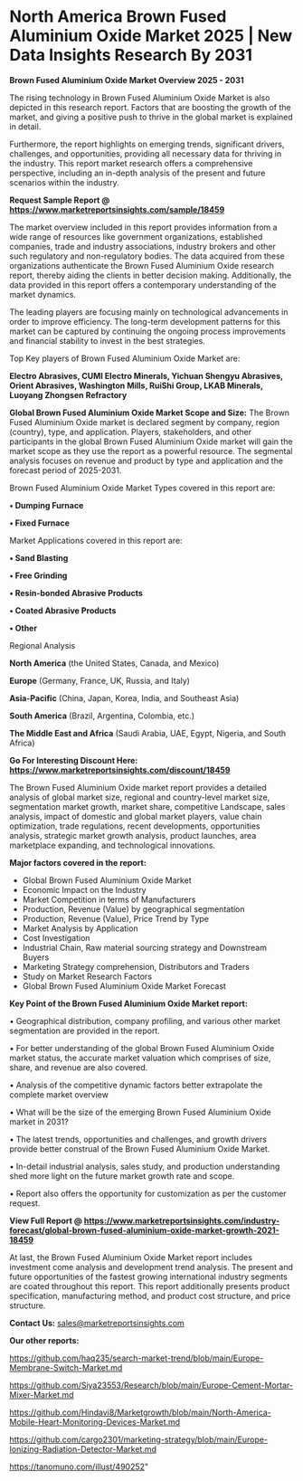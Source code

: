 # North America Brown Fused Aluminium Oxide Market 2025 | New Data Insights Research By 2031

<Strong> Brown Fused Aluminium Oxide Market Overview 2025 - 2031</strong>

The rising technology in Brown Fused Aluminium Oxide Market is also depicted in this research report. Factors that are boosting the growth of the market, and giving a positive push to thrive in the global market is explained in detail.

Furthermore, the report highlights on emerging trends, significant drivers, challenges, and opportunities, providing all necessary data for thriving in the industry. This report market research offers a comprehensive perspective, including an in-depth analysis of the present and future scenarios within the industry.

<strong>Request Sample Report @ <a href=https://www.marketreportsinsights.com/sample/18459>https://www.marketreportsinsights.com/sample/18459</a></strong>

The market overview included in this report provides information from a wide range of resources like government organizations, established companies, trade and industry associations, industry brokers and other such regulatory and non-regulatory bodies. The data acquired from these organizations authenticate the Brown Fused Aluminium Oxide research report, thereby aiding the clients in better decision making. Additionally, the data provided in this report offers a contemporary understanding of the market dynamics.

The leading players are focusing mainly on technological advancements in order to improve efficiency. The long-term development patterns for this market can be captured by continuing the ongoing process improvements and financial stability to invest in the best strategies.

Top Key players of Brown Fused Aluminium Oxide Market are:

<strong>Electro Abrasives, CUMI Electro Minerals, Yichuan Shengyu Abrasives, Orient Abrasives, Washington Mills, RuiShi Group, LKAB Minerals, Luoyang Zhongsen Refractory</strong>

<strong><b>Global Brown Fused Aluminium Oxide Market Scope and Size:</b></strong>
The Brown Fused Aluminium Oxide market is declared segment by company, region (country), type, and application. Players, stakeholders, and other participants in the global Brown Fused Aluminium Oxide market will gain the market scope as they use the report as a powerful resource. The segmental analysis focuses on revenue and product by type and application and the forecast period of 2025-2031.

Brown Fused Aluminium Oxide Market Types covered in this report are:

<strong>• Dumping Furnace

• Fixed Furnace</strong>

Market Applications covered in this report are:

<strong>• Sand Blasting

• Free Grinding

• Resin-bonded Abrasive Products

• Coated Abrasive Products

• Other</strong> 

Regional Analysis

<strong>North America</strong> (the United States, Canada, and Mexico)

<strong>Europe</strong> (Germany, France, UK, Russia, and Italy)

<strong>Asia-Pacific</strong> (China, Japan, Korea, India, and Southeast Asia)

<strong>South America</strong> (Brazil, Argentina, Colombia, etc.)

<strong>The Middle East and Africa</strong> (Saudi Arabia, UAE, Egypt, Nigeria, and South Africa)

<strong>Go For Interesting Discount Here: <a href=https://www.marketreportsinsights.com/discount/18459>https://www.marketreportsinsights.com/discount/18459</a></strong>

The Brown Fused Aluminium Oxide market report provides a detailed analysis of global market size, regional and country-level market size, segmentation market growth, market share, competitive Landscape, sales analysis, impact of domestic and global market players, value chain optimization, trade regulations, recent developments, opportunities analysis, strategic market growth analysis, product launches, area marketplace expanding, and technological innovations.

<strong><b>Major factors covered in the report:</b></strong>
<ul>
  <li>Global Brown Fused Aluminium Oxide Market </li>
  <li>Economic Impact on the Industry</li>
  <li>Market Competition in terms of Manufacturers</li>
  <li>Production, Revenue (Value) by geographical segmentation</li>
  <li>Production, Revenue (Value), Price Trend by Type</li>
  <li>Market Analysis by Application</li>
  <li>Cost Investigation</li>
  <li>Industrial Chain, Raw material sourcing strategy and Downstream Buyers</li>
  <li>Marketing Strategy comprehension, Distributors and Traders</li>
  <li>Study on Market Research Factors</li>
  <li>Global Brown Fused Aluminium Oxide Market Forecast</li>
</ul>

<strong><b>Key Point of the Brown Fused Aluminium Oxide Market report:</b></strong>

• Geographical distribution, company profiling, and various other market segmentation are provided in the report.

• For better understanding of the global Brown Fused Aluminium Oxide market status, the accurate market valuation which comprises of size, share, and revenue are also covered.

• Analysis of the competitive dynamic factors better extrapolate the complete market overview

• What will be the size of the emerging Brown Fused Aluminium Oxide market in 2031?

• The latest trends, opportunities and challenges, and growth drivers provide better construal of the Brown Fused Aluminium Oxide Market.

• In-detail industrial analysis, sales study, and production understanding shed more light on the future market growth rate and scope.

• Report also offers the opportunity for customization as per the customer request.

<strong><b>View Full Report @ <a href=https://www.marketreportsinsights.com/industry-forecast/global-brown-fused-aluminium-oxide-market-growth-2021-18459>https://www.marketreportsinsights.com/industry-forecast/global-brown-fused-aluminium-oxide-market-growth-2021-18459</a></b></strong>


At last, the Brown Fused Aluminium Oxide Market report includes investment come analysis and development trend analysis. The present and future opportunities of the fastest growing international industry segments are coated throughout this report. This report additionally presents product specification, manufacturing method, and product cost structure, and price structure.

<strong>Contact Us:</strong>
sales@marketreportsinsights.com

<strong>Our other reports:</strong>

<a href=https://github.com/haq235/search-market-trend/blob/main/Europe-Membrane-Switch-Market.md>https://github.com/haq235/search-market-trend/blob/main/Europe-Membrane-Switch-Market.md</a>

<a href=https://github.com/Siya23553/Research/blob/main/Europe-Cement-Mortar-Mixer-Market.md>https://github.com/Siya23553/Research/blob/main/Europe-Cement-Mortar-Mixer-Market.md</a>

<a href=https://github.com/Hindavi8/Marketgrowth/blob/main/North-America-Mobile-Heart-Monitoring-Devices-Market.md>https://github.com/Hindavi8/Marketgrowth/blob/main/North-America-Mobile-Heart-Monitoring-Devices-Market.md</a>

<a href=https://github.com/cargo2301/marketing-strategy/blob/main/Europe-Ionizing-Radiation-Detector-Market.md>https://github.com/cargo2301/marketing-strategy/blob/main/Europe-Ionizing-Radiation-Detector-Market.md</a>

<a href=https://tanomuno.com/illust/490252>https://tanomuno.com/illust/490252</a>"
